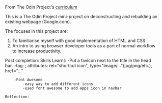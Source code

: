 From The Odin Project's [curriculum](http://www.theodinproject.com/courses/web-development-101/lessons/html-css)

This is a The Odin Project mini-project on deconstructing and rebuilding an existing webpage (Google.com).

The focuses in this project are:
1. To familiarise myself with good implementation of HTML and CSS
2. An intro to using browser developer tools as a part of normal workflow to increase productivity.


Post completion:
    Skills Learnt:
        -Put a favicon next to the title in the head bar.
            -tag: <link>; attributes: rel="shortcut icon", type="image/..."(jpg/png/etc.), href="..."

        -Font Awesome
            -easy way to add different icons
            -used font awesome to add apps icon in navbar

    Reflection:

